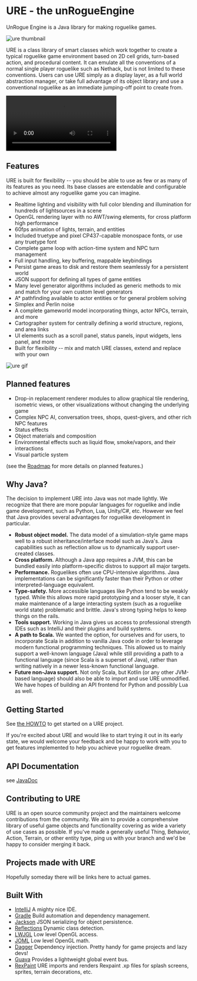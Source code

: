 # URE - the unRogueEngine

UnRogue Engine is a Java library for making roguelike games.

![ure thumbnail](https://raw.githubusercontent.com/gilmore606/ure/master/thumb1.png)

URE is a class library of smart classes which work together to create a typical
roguelike game environment based on 2D cell grids, turn-based action, and procedural
content.  It can emulate all the conventions of a normal single player roguelike such
as Nethack, but is not limited to these conventions.  Users can use URE simply as a
display layer, as a full world abstraction manager, or take full advantage of its
object library and use a conventional roguelike as an immediate jumping-off point
to create from.

![ure gif](https://raw.githubusercontent.com/gilmore606/ure/master/ure-water.mp4)
## Features

URE is built for flexibility -- you should be able to use as few or as many of its features
as you need.  Its base classes are extendable and configurable to achieve almost any
roguelike game you can imagine.

- Realtime lighting and visibility with full color blending and illumination for
hundreds of lightsources in a scene
- OpenGL rendering layer with no AWT/swing elements, for cross platform high performance
- 60fps animation of lights, terrain, and entities
- Included truetype and pixel CP437-capable monospace fonts, or use any truetype font
- Complete game loop with action-time system and NPC turn management
- Full input handling, key buffering, mappable keybindings
- Persist game areas to disk and restore them seamlessly for a persistent world
- JSON support for defining all types of game entities
- Many level generator algorithms included as generic methods to mix and match for your
own custom level generators
- A* pathfinding available to actor entities or for general problem solving
- Simplex and Perlin noise
- A complete gameworld model incorporating things, actor NPCs, terrain, and more
- Cartographer system for centrally defining a world structure, regions, and area links
- UI elements such as a scroll panel, status panels, input widgets, lens panel, and more
- Built for flexibility -- mix and match URE classes, extend and replace with your own

![ure gif](https://raw.githubusercontent.com/gilmore606/ure/master/thumb3.gif)
## Planned features

- Drop-in replacement renderer modules to allow graphical tile rendering, isometric views, or
other visualizations without changing the underlying game
- Complex NPC AI, conversation trees, shops, quest-givers, and other rich NPC features
- Status effects
- Object materials and composition
- Environmental effects such as liquid flow, smoke/vapors, and their interactions
- Visual particle system

(see the [Roadmap](ROADMAP.md) for more details on planned features.)

## Why Java?

The decision to implement URE into Java was not made lightly.  We recognize that there are more popular
languages for roguelike and indie game development, such as Python, Lua, Unity/C#, etc.  However
we feel that Java provides several advantages for roguelike development in particular.

- <B>Robust object model.</B>  The data model of a simulation-style game maps well to a robust inheritance/interface model such as Java's.
Java capabilities such as reflection allow us to dynamically support user-created classes.
- <B>Cross platform.</B> Although a Java app requires a JVM, this can be bundled easily into platform-specific distros to support all major targets.
- <B>Performance.</B> Roguelikes often use CPU-intensive algorithms.  Java implementations can be
significantly faster than their Python or other interpreted-language equivalent.
- <B>Type-safety.</B> More accessible languages like Python tend to be weakly typed.  While this allows
more rapid prototyping and a looser style, it can make maintenance of a large interacting system (such as a
roguelike world state) problematic and brittle.  Java's strong typing helps to keep things on the rails.
- <B>Tools support.</B> Working in Java gives us access to professional strength IDEs such as IntelliJ and their
plugins and build systems.
- <B>A path to Scala.</B> We wanted the option, for ourselves and for users, to incorporate Scala in addition
to vanilla Java code in order to leverage modern functional programming techniques.  This allowed us to mainly
support a well-known language (Java) while still providing a path to a functional language (since Scala is a superset
of Java), rather than writing natively in a newer less-known functional language.
- <B>Future non-Java support.</B> Not only Scala, but Kotlin (or any other JVM-based language) should also be able to import and use URE unmodified.  We have hopes of
building an API frontend for Python and possibly Lua as well.

## Getting Started

See [the HOWTO](HOWTO.md) to get started on a URE project.

If you're excited about URE and would like to start trying it out in its early state, we would welcome your feedback
and be happy to work with you to get features implemented to help you achieve your roguelike dream.


## API Documentation

see [JavaDoc](https://gilmore606.github.io/ure)

## Contributing to URE

URE is an open source community project and the maintainers welcome contributions from
the community.  We aim to provide a comprehensive library of useful game objects and
functionality covering as wide a variety of use cases as possible.  If you've made a
generally useful Thing, Behavior, Action, Terrain, or other entity type, ping us with your
branch and we'd be happy to consider merging it back.



## Projects made with URE

Hopefully someday there will be links here to actual games.

## Built With
- [IntelliJ](https://www.jetbrains.com/idea/) A mighty nice IDE.
- [Gradle](https://gradle.org/) Build automation and dependency management.
- [Jackson](https://github.com/FasterXML/jackson) JSON serializing for object persistence.
- [Reflections](http://static.javadoc.io/org.reflections/reflections/0.9.10/org/reflections/Reflections.html) Dynamic class detection.
- [LWJGL](https://www.lwjgl.org/) Low level OpenGL access.
- [JOML](https://github.com/JOML-CI/JOML) Low level OpenGL math.
- [Dagger](http://square.github.io/dagger/) Dependency injection.  Pretty handy for game projects and lazy devs!
- [Guava](https://github.com/google/guava) Provides a lightweight global event bus.
- [RexPaint](http://www.gridsagegames.com/rexpaint/) URE imports and renders Rexpaint .xp files for splash screens, sprites, terrain decorations, etc.

